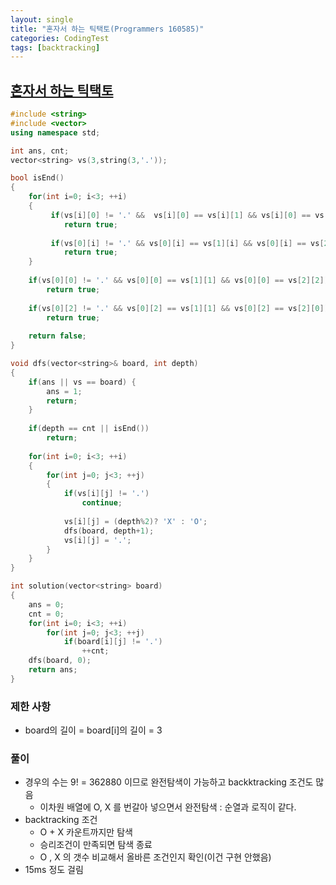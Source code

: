 ```yaml
---
layout: single
title: "혼자서 하는 틱택토(Programmers 160585)"
categories: CodingTest
tags: [backtracking]
---
```


## <a href="https://school.programmers.co.kr/learn/courses/30/lessons/160585" target="_blank">혼자서 하는 틱택토</a>

```cpp
#include <string>
#include <vector>
using namespace std;

int ans, cnt;
vector<string> vs(3,string(3,'.'));

bool isEnd()
{
    for(int i=0; i<3; ++i)
    {
         if(vs[i][0] != '.' &&  vs[i][0] == vs[i][1] && vs[i][0] == vs[i][2])
            return true;
        
         if(vs[0][i] != '.' && vs[0][i] == vs[1][i] && vs[0][i] == vs[2][i])
            return true;
    }
      
    if(vs[0][0] != '.' && vs[0][0] == vs[1][1] && vs[0][0] == vs[2][2])
        return true;
    
    if(vs[0][2] != '.' && vs[0][2] == vs[1][1] && vs[0][2] == vs[2][0])
        return true;
    
    return false;
}

void dfs(vector<string>& board, int depth)
{
    if(ans || vs == board) {
        ans = 1;        
        return;
    }
    
    if(depth == cnt || isEnd())
        return;
    
    for(int i=0; i<3; ++i)
    {
        for(int j=0; j<3; ++j)
        {
            if(vs[i][j] != '.')
                continue;
        
            vs[i][j] = (depth%2)? 'X' : 'O';
            dfs(board, depth+1);
            vs[i][j] = '.';
        }
    }
}

int solution(vector<string> board)
{
    ans = 0; 
    cnt = 0;
    for(int i=0; i<3; ++i)
        for(int j=0; j<3; ++j)
            if(board[i][j] != '.')
                ++cnt;
    dfs(board, 0);
    return ans;
}
```

### 제한 사항

- board의 길이 = board[i]의 길이 = 3

### 풀이

- 경우의 수는 9! = 362880 이므로 완전탐색이 가능하고 backktracking 조건도 많음
  - 이차원 배열에 O, X 를 번갈아 넣으면서 완전탐색 : 순열과 로직이 같다.
- backtracking 조건
  - O + X 카운트까지만 탐색
  - 승리조건이 만족되면 탐색 종료
  - O , X 의 갯수 비교해서 올바른 조건인지 확인(이건 구현 안했음)
- 15ms 정도 걸림
